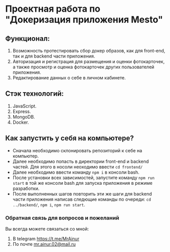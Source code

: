 # Проектная работа по "Докеризация приложения Mesto"

## Функционал:
1. Возможность протестировать сбор докер образов, как для front-end, так и для backend части приложения.
2. Авторизация и регистрация для размещения и оценки фотокарточек, а также просмотр и оценка фотокарточек других пользователей приложения.
3. Редактирование данных о себе в личном кабинете.

## Стэк технологий:
1. JavaScript.
2. Express.
3. MongoDB.
4. Docker.

## Как запустить у себя на компьютере?
- Сначала необходимо склонировать репозиторий к себе на компьютер.
- Далее необходимо попасть в директории front-end и backend частей. Для этого в носоли неоходимо ввести `cd frontend/`
- Далее необходимо ввести команду `npm i` в консоли bash.
- После установки всех зависимостей, запустите команду `npm run start` в той же консоли bash для запуска приложения в режиме разработки.
- После выполненных шагов повторить эти же шаги для backend части приложения написав следющие команды по очереди: `cd ../backend/`, `npm i`, `npm run start`.

### Обратная связь для вопросов и пожеланий
Вы всегда можете связаться со мной:
1. В telegram <https://t.me/MrAinur>
2. По почте mr.ainur.02@mail.ru

